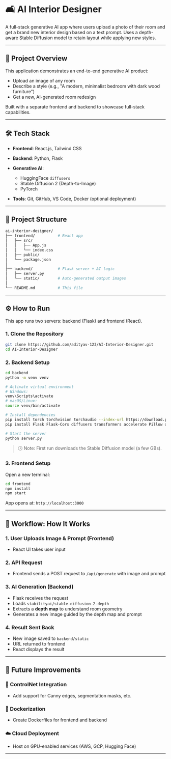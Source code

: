 # 🛋️ AI Interior Designer

A full-stack generative AI app where users upload a photo of their room and get a brand new interior design based on a text prompt. Uses a depth-aware Stable Diffusion model to retain layout while applying new styles.


---

## 🚀 Project Overview

This application demonstrates an end-to-end generative AI product:

* Upload an image of any room
* Describe a style (e.g., "A modern, minimalist bedroom with dark wood furniture")
* Get a new, AI-generated room redesign

Built with a separate frontend and backend to showcase full-stack capabilities.

---

## 🛠️ Tech Stack

* **Frontend**: React.js, Tailwind CSS
* **Backend**: Python, Flask
* **Generative AI**:

  * HuggingFace `diffusers`
  * Stable Diffusion 2 (Depth-to-Image)
  * PyTorch
* **Tools**: Git, GitHub, VS Code, Docker (optional deployment)

---

## 📂 Project Structure

```bash
ai-interior-designer/
├── frontend/          # React app
│   ├── src/
│   │   ├── App.js
│   │   └── index.css
│   ├── public/
│   └── package.json
│
├── backend/           # Flask server + AI logic
│   ├── server.py
│   └── static/        # Auto-generated output images
│
└── README.md          # This file
```

---

## ⚙️ How to Run

This app runs two servers: backend (Flask) and frontend (React).

### 1. Clone the Repository

```bash
git clone https://github.com/adityav-123/AI-Interior-Designer.git
cd AI-Interior-Designer
```

### 2. Backend Setup

```bash
cd backend
python -m venv venv

# Activate virtual environment
# Windows:
venv\Scripts\activate
# macOS/Linux:
source venv/bin/activate

# Install dependencies
pip install torch torchvision torchaudio --index-url https://download.pytorch.org/whl/cu118
pip install Flask Flask-Cors diffusers transformers accelerate Pillow opencv-python

# Start the server
python server.py
```

> 🕒 Note: First run downloads the Stable Diffusion model (a few GBs).

### 3. Frontend Setup

Open a new terminal:

```bash
cd frontend
npm install
npm start
```

App opens at: `http://localhost:3000`

---

## 🌊 Workflow: How It Works

### 1. User Uploads Image & Prompt (Frontend)

* React UI takes user input

### 2. API Request

* Frontend sends a POST request to `/api/generate` with image and prompt

### 3. AI Generation (Backend)

* Flask receives the request
* Loads `stabilityai/stable-diffusion-2-depth`
* Extracts a **depth map** to understand room geometry
* Generates a new image guided by the depth map and prompt

### 4. Result Sent Back

* New image saved to `backend/static`
* URL returned to frontend
* React displays the result

---

## 🔮 Future Improvements

### 🧠 ControlNet Integration

* Add support for Canny edges, segmentation masks, etc.

### 🐳 Dockerization

* Create Dockerfiles for frontend and backend

### ☁️ Cloud Deployment

* Host on GPU-enabled services (AWS, GCP, Hugging Face)

---
